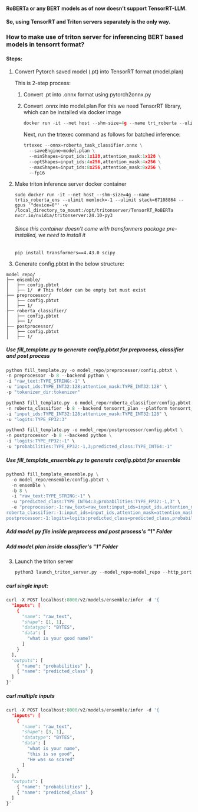 #### RoBERTa or any BERT models as of now doesn't support TensorRT-LLM.

#### So, using TensorRT and Triton servers separately is the only way.

### How to make use of triton server for inferencing BERT based models in tensorrt format?

#### Steps:

1. Convert Pytorch saved model (.pt) into TensorRT format (model.plan)
   
   This is 2-step process:
   
   1. Convert .pt into .onnx format using pytorch2onnx.py
      
   3. Convert .onnx into model.plan
      For this we need TensorRT library, which can be installed via docker image
      ```python
      docker run -it --net host --shm-size=4g --name trt_roberta --ulimit memlock=-1 --ulimit stack=67108864 --gpus '"device=0"' -v     /local_directory_to_mount:/workspace/TensorRT_RoBERTa  nvcr.io/nvidia/tensorrt:24.10-py3
      ```
      Next, run the trtexec command as follows for batched inference:
      ```python
      trtexec --onnx=roberta_task_classifier.onnx \
        --saveEngine=model.plan \
        --minShapes=input_ids:1x128,attention_mask:1x128 \
        --optShapes=input_ids:4x256,attention_mask:4x256 \
        --maxShapes=input_ids:8x256,attention_mask:8x256 \
        --fp16
      ```
2. Make triton inference server docker container
   ```python3
   sudo docker run -it --net host --shm-size=4g --name trtis_roberta_ens --ulimit memlock=-1 --ulimit stack=67108864 --gpus '"device=0"' -v /local_directory_to_mount:/opt/tritonserver/TensorRT_RoBERTa  nvcr.io/nvidia/tritonserver:24.10-py3
   ```
   
   ###### Since this container doesn't come with transformers package pre-installed, we need to install it

   ```python3
   pip install transformers==4.43.0 scipy
   ```

4. Generate config.pbtxt in the below structure:
```
model_repo/
├── ensemble/
│   ├── config.pbtxt
│   ├── 1/  # This folder can be empty but must exist
├── preprocessor/
│   ├── config.pbtxt
│   ├── 1/
├── roberta_classifier/
│   ├── config.pbtxt
│   ├── 1/
├── postprocessor/
│   ├── config.pbtxt
│   ├── 1/
```
##### Use fill_template.py to generate config.pbtxt for preprocess, classifier and post process
```python
python fill_template.py -o model_repo/preprocessor/config.pbtxt \
-n preprocessor -b 8 --backend python \
-i "raw_text:TYPE_STRING:-1" \
-u "input_ids:TYPE_INT32:128;attention_mask:TYPE_INT32:128" \
-p "tokenizer_dir:tokenizer"
```
```python
python3 fill_template.py -o model_repo/roberta_classifier/config.pbtxt \
-n roberta_classifier -b 8 --backend tensorrt_plan --platform tensorrt_plan \
-i "input_ids:TYPE_INT32:128;attention_mask:TYPE_INT32:128" \
-u "logits:TYPE_FP32:3"
```
```python
python3 fill_template.py -o model_repo/postprocessor/config.pbtxt \
-n postprocessor -b 8 --backend python \
-i "logits:TYPE_FP32:-1" \
-u "probabilities:TYPE_FP32:-1,3;predicted_class:TYPE_INT64:-1"
```
##### Use fill_template_ensemble.py to generate config.pbtxt for ensemble
```python
python3 fill_template_ensemble.py \
  -o model_repo/ensemble/config.pbtxt \
  -n ensemble \
  -b 8 \
  -i "raw_text:TYPE_STRING:-1" \
  -u "predicted_class:TYPE_INT64:3;probabilities:TYPE_FP32:-1,3" \
  -e "preprocessor:-1:raw_text=raw_text:input_ids=input_ids,attention_mask=attention_mask;\
roberta_classifier:-1:input_ids=input_ids,attention_mask=attention_mask:logits=logits;\
postprocessor:-1:logits=logits:predicted_class=predicted_class,probabilities=probabilities"
```

##### Add model.py file inside preprocess and post process's "1" Folder
##### Add model.plan inside classifier's "1" Folder

3. Launch the triton server

   ```python
   python3 launch_triton_server.py --model_repo=model_repo --http_port 8040 --grpc_port 8041 --metrics_port 8042
   ```
  ##### curl single input:
   ```python
   curl -X POST localhost:8000/v2/models/ensemble/infer -d '{
     "inputs": [
       {
         "name": "raw_text",
         "shape": [1, 1],
         "datatype": "BYTES",
         "data": [
           "what is your good name?"
         ]
       }
     ],
     "outputs": [
       { "name": "probabilities" },
       { "name": "predicted_class" }
     ]
   }'
```
##### curl multiple inputs
```python
curl -X POST localhost:8000/v2/models/ensemble/infer -d '{
  "inputs": [
    {
      "name": "raw_text",
      "shape": [3, 1],
      "datatype": "BYTES",
      "data": [
        "what is your name",
        "this is so good",
        "He was so scared"
      ]
    }
  ],
  "outputs": [
    { "name": "probabilities" },
    { "name": "predicted_class" }
  ]
}'
```
